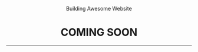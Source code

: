 <!DOCTYPE html>
<hmtl>
    <head>
        <meta charset="utf-8">
        <title>SHOAIB's Porfolio</title>
        <link rel="stylesheet" type="text/css" href="style.css">
        <link href="https://fonts.googleapis.com/css?family=Fira+Sans" rel="stylesheet">
    </head>
    <body>
        <header>
            <div class="Soon">
            <p>Building Awesome Website</p>
            <h1>COMING SOON</h1>
            <hr>
            <p id="launch"></p>
            </div>
        </header>
    </body>
    
    
    
 <script>
 var countDownDate = new Date ("July 20, 2023 00:00:00").getTime();

 var x = setInterval(function() {

 var now = new Date ().getTime();

 var distance = countDownDate - now;

 var days = Math.floor (distance /(1000*60*60*24));
         var hours = Math.floor ((distance % (1000*60*60*24)) / (1000*60*60));
          var minutes = Math.floor ((distance % (1000*60*60)) / (1000*60));
           var seconds = Math.floor ((distance % (1000*60)) / 1000);

document.getElementById("launch").innerHTML=days + "d " + hours + "h " + minutes + "m " + seconds + "s";
    
if (distance < 0) {
    clearInterval(x);
    document.getElementById('launch').innerHTML=" ";
    }
            
}, 1000);
    
</script>
</hmtl>
